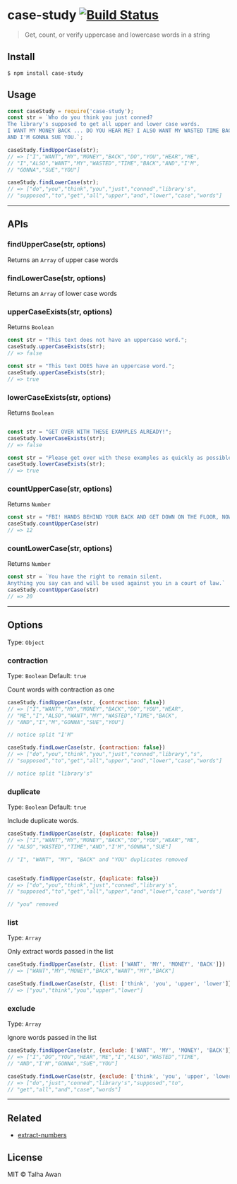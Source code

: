# case-study [![Build Status](https://travis-ci.com/TalhaAwan/case-study.svg?branch=master)](https://travis-ci.com/TalhaAwan/case-study)

> Get, count, or verify uppercase and lowercase words in a string


## Install

```
$ npm install case-study
```

## Usage
```javascript
const caseStudy = require('case-study');
const str = `Who do you think you just conned? 
The library's supposed to get all upper and lower case words. 
I WANT MY MONEY BACK ... DO YOU HEAR ME? I ALSO WANT MY WASTED TIME BACK!!! 
AND I'M GONNA SUE YOU.`;

caseStudy.findUpperCase(str);
// => ["I","WANT","MY","MONEY","BACK","DO","YOU","HEAR","ME",
// "I","ALSO","WANT","MY","WASTED","TIME","BACK","AND","I'M",
// "GONNA","SUE","YOU"]

caseStudy.findLowerCase(str);
// => ["do","you","think","you","just","conned","library's",
// "supposed","to","get","all","upper","and","lower","case","words"]

```

___

## APIs

### findUpperCase(str, options)
Returns an `Array` of upper case words

### findLowerCase(str, options)
Returns an `Array` of lower case words

### upperCaseExists(str, options)
Returns `Boolean`
```javascript
const str = "This text does not have an uppercase word.";
caseStudy.upperCaseExists(str);
// => false

const str = "This text DOES have an uppercase word.";
caseStudy.upperCaseExists(str);
// => true
```

### lowerCaseExists(str, options)
Returns `Boolean`
```javascript

const str = "GET OVER WITH THESE EXAMPLES ALREADY!";
caseStudy.lowerCaseExists(str);
// => false

const str = "Please get over with these examples as quickly as possible.";
caseStudy.lowerCaseExists(str);
// => true
```

### countUpperCase(str, options)
Returns `Number`
```javascript
const str = "FBI! HANDS BEHIND YOUR BACK AND GET DOWN ON THE FLOOR, NOW!";
caseStudy.countUpperCase(str)
// => 12
```

### countLowerCase(str, options)
Returns `Number`
```javascript
const str = `You have the right to remain silent. 
Anything you say can and will be used against you in a court of law.`
caseStudy.countUpperCase(str)
// => 20
```

___

## Options

Type: `Object`

### contraction

Type: `Boolean`
Default: `true`

Count words with contraction as one

```javascript
caseStudy.findUpperCase(str, {contraction: false})
// => ["I","WANT","MY","MONEY","BACK","DO","YOU","HEAR",
// "ME","I","ALSO","WANT","MY","WASTED","TIME","BACK",
// "AND","I","M","GONNA","SUE","YOU"]

// notice split "I'M"

caseStudy.findLowerCase(str, {contraction: false})
// => ["do","you","think","you","just","conned","library","s",
// "supposed","to","get","all","upper","and","lower","case","words"]

// notice split "library's"

```

### duplicate

Type: `Boolean`
Default: `true`

Include duplicate words.

```javascript
caseStudy.findUpperCase(str, {duplicate: false})
// => ["I","WANT","MY","MONEY","BACK","DO","YOU","HEAR","ME",
// "ALSO","WASTED","TIME","AND","I'M","GONNA","SUE"]

// "I", "WANT", "MY", "BACK" and "YOU" duplicates removed


caseStudy.findUpperCase(str, {duplicate: false})
// => ["do","you","think","just","conned","library's",
// "supposed","to","get","all","upper","and","lower","case","words"]

// "you" removed
```

### list

Type: `Array`

Only extract words passed in the list

```javascript
caseStudy.findUpperCase(str, {list: ['WANT', 'MY', 'MONEY', 'BACK']})
// => ["WANT","MY","MONEY","BACK","WANT","MY","BACK"]

caseStudy.findLowerCase(str, {list: ['think', 'you', 'upper', 'lower']})
// => ["you","think","you","upper","lower"]
```


### exclude

Type: `Array`

Ignore words passed in the list

```javascript
caseStudy.findUpperCase(str, {exclude: ['WANT', 'MY', 'MONEY', 'BACK']})
// => ["I","DO","YOU","HEAR","ME","I","ALSO","WASTED","TIME",
// "AND","I'M","GONNA","SUE","YOU"]

caseStudy.findLowerCase(str, {exclude: ['think', 'you', 'upper', 'lower']})
// => ["do","just","conned","library's","supposed","to",
// "get","all","and","case","words"]
```

___

## Related

- [extract-numbers](https://www.npmjs.com/package/extract-numbers)

## License

MIT © Talha Awan
